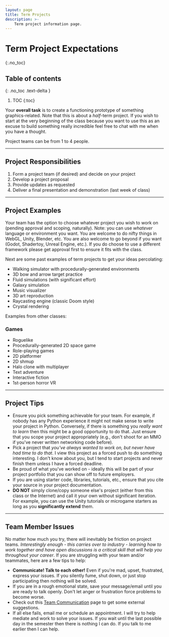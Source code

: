 ```yaml
---
layout: page
title: Term Projects
description: >-
    Term project information page.
---
```


# Term Project Expectations

{:.no_toc}

## Table of contents
{: .no_toc .text-delta }

1. TOC
{:toc}

Your **overall task** is to create a functioning prototype of something graphics-related.  Note that this is about a *half*-term project.  If you wish to start at the very beginning of the class because you want to use this as an excuse to build something really incredible feel free to chat with me when you have a thought.

Project teams can be from 1 to 4 people.

---

## Project Responsibilities

1. Form a project team (if desired) and decide on your project
2. Develop a project proposal
3. Provide updates as requested
4. Deliver a final presentation and demonstration (last week of class)

---

## Project Examples

Your team has the option to choose whatever project you wish to work on (pending approval and scoping, naturally).  Note: you can use *whatever* language or environment you want. You are welcome to do nifty things in WebGL, Unity, Blender, etc.  You are also welcome to go beyond if you want (Godot, Shadertoy, Unreal Engine, etc.).  If you do choose to use a different framework please get approval first to ensure it fits with the class.

Next are some past examples of term projects to get your ideas percolating:

* Walking simulator with procedurally-generated environments
* 3D bow and arrow target practice
* Fluid simulations (with significant effort)
* Galaxy simulation
* Music visualizer
* 3D art reproduction
* Raycasting engine (classic Doom style)
* Crystal rendering

Examples from other classes:

### Games

* Roguelike
* Procedurally-generated 2D space game
* Role-playing games
* 2D platformer
* 2D shmup
* Halo clone with multiplayer
* Text adventure
* Interactive fiction
* 1st-person horror VR 

---

## Project Tips

* Ensure you pick something achievable for your team.  For example, if nobody has any Python experience it might not make sense to write your project in Python.  Conversely, if there is something you *really want to learn* then this might be a good opportunity to do that.  Just ensure that you scope your project appropriately (e.g., don't shoot for an MMO if you've never written networking code before).
* Pick a project that *you've always wanted to work on, but never have had time to do that*.  I view this project as a forced push to do something interesting.  I don't know about you, but I tend to start projects and never finish them unless I have a forced deadline.
* Be proud of what you've worked on - ideally this will be part of your project portfolio that you can show off to future employers.
* If you are using starter code, libraries, tutorials, etc., ensure that you cite your source in your project documentation.
* **DO NOT** simply clone/copy someone else's project (either from this class or the Internet) and call it your own without significant iteration.  For example, you can use the Unity tutorials or microgame starters as long as you **significantly extend** them.

---

## Team Member Issues

No matter how much you try, there will inevitably be friction on project teams.  *Interestingly enough - this carries over to industry - learning how to work together and have open discussions is a critical skill that will help you throughout your career*.  If you are struggling with your team and/or teammates, here are a few tips to help:

* **Communicate! Talk to each other!**  Even if you're mad, upset, frustrated, express your issues.  If you silently fume, shut down, or just stop participating then nothing will be solved.
* If you are in a rough emotional state, save your message/email until you are ready to talk openly.  Don't let anger or frustration force problems to become worse.
* Check out this [Team Communication](https://asana.com/resources/team-communication) page to get some external suggestions.
* If all else fails, email me or schedule an appointment.  I will try to help mediate and work to solve your issues.  If you wait until the last possible day in the semester then there is nothing I can do.  If you talk to me earlier then I can help.
